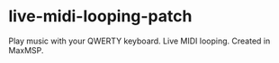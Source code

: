 # live-midi-looping-patch
Play music with your QWERTY keyboard. Live MIDI looping. Created in MaxMSP.

